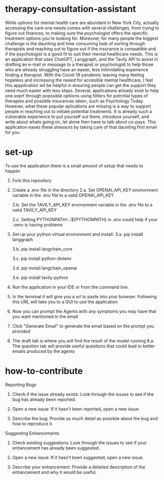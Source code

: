 # therapy-consultation-assistant
While options for mental health care are abundant in New York City, actually accessing the care one needs comes with several challenges, from trying to figure out finances, to making sure the psychologist offers the specific treatment options you're looking for. Moreover, for many people the biggest challenge is the daunting and time consuming task of sorting through therapists and reaching out to figure out if the insurance is compatible and if the psychologist is a good fit to suit their mental healthcare needs. This is an application that uses ChatGPT, Langgraph, and the Tavily API to assist in drafting an e-mail or message to a therapist or psychologist to help those who are already struggling have an easier, less intimidating experience finding a therapist. With the Covid-19 pandemic leaving many feeling hopeless and increasing the neeed for accesible mental healthcare, I feel this appplication wil be helpful in ensuring people can get the support they need much easier with less steps. SeveraL applications already exist to help one soprt through popssible optiions using fiilters for potrntial types of therapies and possible insurances taken, such as Psychology Today. However, what these popular aplications are missing is a way to support people in reaching out to initiate potential treatments. It is already such a vulnerable experience to put yourself out there, introduce yourself, and write about whats going on, let alone then have to talk about co-pays. This application eases these stressors by taking care of that daunting first email for you. 


# set-up
To use the application there is a small amount of setup that needs to happen

1. Fork this repository

2. Create a .env file in the directory
    2.a. Set OPENAI_API_KEY environment variable in the .env file to a valid OPENAI_API_KEY

    2.b. Set the TAVILY_API_KEY environment variable in the .env file to a valid TAVILY_API_KEY

    2.c. Setting PYTHONPATH=.:${PYTHONPATH} in .env could help if your .venv is having problems

3. Set up your python virtual environment and install:
    3.a. pip install langgraph

    3.b. pip install langchain_core

    3.c. pip install python-dotenv

    3.d. pip install langchain_openai

    3.e. pip install tavily-python

4. Run the application in your IDE or from the command line. 

5. In the terminal it will give you a url to paste into your browser. Following this URL will take you to a GUI to use the application

6. Now you can prompt the Agents with any symptoms you may have that you want mentioned in the email

7. Click "Generate Email" to generate the email based on the prompt you provided

8. The draft tab is where you will find the result of the model running
    8.a. The question tab will provide useful questions that could lead to better emails produced by the agents

# how-to-contribute
Reporting Bugs

1. Check if the issue already exists: Look through the issues to see if the bug has already been reported.

2. Open a new issue: If it hasn't been reported, open a new issue.
3. Describe the bug: Provide as much detail as possible about the bug and how to reproduce it.

Suggesting Enhancements

1. Check existing suggestions: Look through the issues to see if your enhancement has already been suggested.

2. Open a new issue: If it hasn't been suggested, open a new issue.

3. Describe your enhancement: Provide a detailed description of the enhancement and why it would be useful.